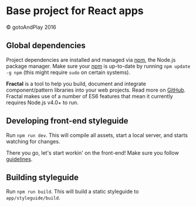 # Base project for React apps

&copy; gotoAndPlay 2016

## Global dependencies
Project dependencies are installed and managed via [npm](https://npmjs.org/), the Node.js package manager. Make sure your [npm](https://npmjs.org/) is up-to-date by running `npm update -g npm` (this might require `sudo` on certain systems).

**Fractal** is a tool to help you build, document and integrate component/pattern libraries into your web projects. Read more on [GitHub](https://github.com/frctl/fractal). Fractal makes use of a number of ES6 features that mean it currently requires Node.js v4.0+ to run.

## Developing front-end styleguide
Run `npm run dev`. This will compile all assets, start a local server, and starts watching for changes.

There you go, let's start workin' on the front-end! Make sure you follow [guidelines](https://bitbucket.org/gtap-dev/grunt-base-wordpress/wiki/HTML&CSS&JS%20guidelines%20by%20gotoAndPlay).

## Building styleguide
Run `npm run build`. This will build a static styleguide to `app/styleguide/build`.
